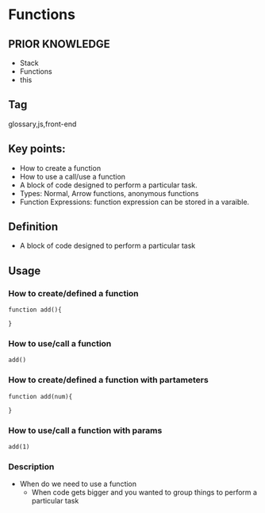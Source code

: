 # Functions

## PRIOR KNOWLEDGE
- Stack
- Functions
- this

## Tag
glossary,js,front-end

## Key points:

- How to create a function
- How to use a call/use a function
- A block of code designed to perform a particular task.
- Types: Normal, Arrow functions, anonymous functions
- Function Expressions: function expression can be stored in a varaible.

## Definition
- A block of code designed to perform a particular task


## Usage

### How to create/defined a function
```
function add(){
  
}
```
### How to use/call a function 

```
add()
```

### How to create/defined a function with partameters

```
function add(num){

}
```

### How to use/call a function with params

```
add(1)
```


### Description
- When do we need to use a function
  - When code gets bigger and you wanted to group things to perform a particular task
  
